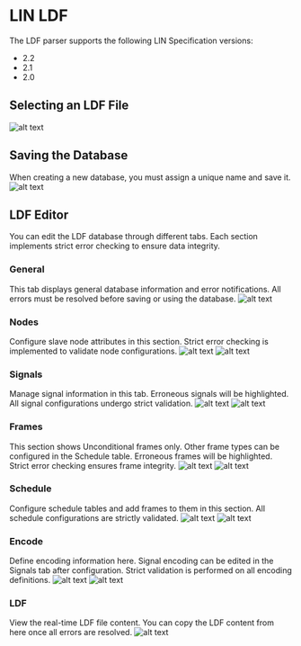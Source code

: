 # LIN LDF

The LDF parser supports the following LIN Specification versions:

- 2.2
- 2.1
- 2.0

## Selecting an LDF File

![alt text](image-4.png)

## Saving the Database

When creating a new database, you must assign a unique name and save it.
![alt text](image-5.png)

## LDF Editor

You can edit the LDF database through different tabs. Each section implements strict error checking to ensure data integrity.

### General

This tab displays general database information and error notifications. All errors must be resolved before saving or using the database.
![alt text](image-6.png)

### Nodes

Configure slave node attributes in this section. Strict error checking is implemented to validate node configurations.
![alt text](image-7.png)
![alt text](image-8.png)

### Signals

Manage signal information in this tab. Erroneous signals will be highlighted. All signal configurations undergo strict validation.
![alt text](image-9.png)
![alt text](image-10.png)

### Frames

This section shows Unconditional frames only. Other frame types can be configured in the Schedule table. Erroneous frames will be highlighted. Strict error checking ensures frame integrity.
![alt text](image-11.png)
![alt text](image-12.png)

### Schedule

Configure schedule tables and add frames to them in this section. All schedule configurations are strictly validated.
![alt text](image-13.png)
![alt text](image-14.png)

### Encode

Define encoding information here. Signal encoding can be edited in the Signals tab after configuration. Strict validation is performed on all encoding definitions.
![alt text](image-15.png)
![alt text](image-16.png)

### LDF

View the real-time LDF file content. You can copy the LDF content from here once all errors are resolved.
![alt text](image-17.png)

